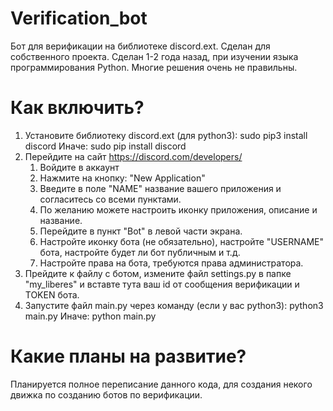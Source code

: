 # Verification_bot

Бот для верификации на библиотеке discord.ext. Сделан для собственного проекта. Сделан 1-2 года назад, при изучении языка программирования Python. Многие решения очень не правильны.

# Как включить?

1. Установите библиотеку discord.ext (для python3): sudo pip3 install discord
   Иначе: sudo pip install discord
2. Перейдите на сайт https://discord.com/developers/
   1. Войдите в аккаунт
   2. Нажмите на кнопку: "New Application"
   3. Введите в поле "NAME" название вашего приложения и согласитесь со всеми пунктами.
   4. По желанию можете настроить иконку приложения, описание и название.
   5. Перейдите в пункт "Bot" в левой части экрана.
   6. Настройте иконку бота (не обязательно), настройте "USERNAME" бота, настройте будет ли бот публичным и т.д.
   7. Настройте права на бота, требуются права админиcтратора.
3. Прейдите к файлу с ботом, измените файл settings.py в папке "my_liberes" и вставте тута ваш id от сообщения верификации и TOKEN бота.
5. Запустите файл main.py через команду (если у вас python3): python3 main.py
   Иначе: python main.py

# Какие планы на развитие?

Планируется полное переписание данного кода, для создания некого движка по созданию ботов по верификации.

